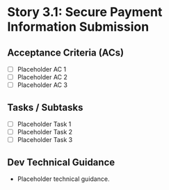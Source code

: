 # Story 3.1: Secure Payment Information Submission

## Acceptance Criteria (ACs)

*   [ ] Placeholder AC 1
*   [ ] Placeholder AC 2
*   [ ] Placeholder AC 3

## Tasks / Subtasks

*   [ ] Placeholder Task 1
*   [ ] Placeholder Task 2
*   [ ] Placeholder Task 3

## Dev Technical Guidance

*   Placeholder technical guidance.